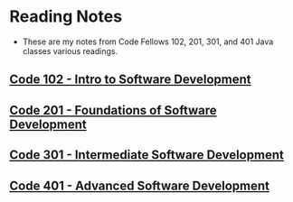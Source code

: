 # Reading Notes
* These are my notes from Code Fellows 102, 201, 301, and 401 Java classes various readings.


## [Code 102 - Intro to Software Development](https://github.com/GoldenDog190/learning-journal-code-102)

## [Code 201 - Foundations of Software Development](https://github.com/GoldenDog190/reading-notes-201)

## [Code 301 - Intermediate Software Development](https://github.com/GoldenDog190/reading-notes-301)

## [Code 401 - Advanced Software Development]()
